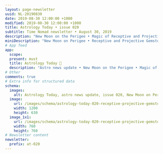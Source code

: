 ```yaml
---
layout: page-newsletter
uuid: NL-20190830
date: 2019-08-30 12:00:00 +1000
modified: 2019-08-30 12:00:00 +1000
title: Astrology Today • issue 020
subtitle: Time Nomad newsletter • August 30, 2019
description: "New Moon on the Perigee • Magic of Receptive and Projective Gemstones • New beginnings and solid foundations… read our regular astrological knowledge stories and news updates."
miniDescription: "New Moon on Perigee • Receptive and Projective Gemstones"
# App feed
app:
  scope: 
  present: must
  title: Astrology Today 🌚
  description: "Astro news update • New Moon on the Perigee • Magic of Receptive and Projective Gemstones • New beginnings and solid foundations"
# Other
comments: true
# Extra info for structured data
schema:
  images:
    alt: Astrology Today, astro news update, issue 020, New Moon on Perigee
  image:
    url: /images/schema/astrology-today-020-receptive-projective-gemstones.jpg
    width: 1200
    height: 630
  image_1x1:
    url: /images/schema/astrology-today-020-receptive-projective-gemstones_1x1.jpg
    width: 760
    height: 760
# Newsletter content
newsletter:
  prefix: at-020
---
```

